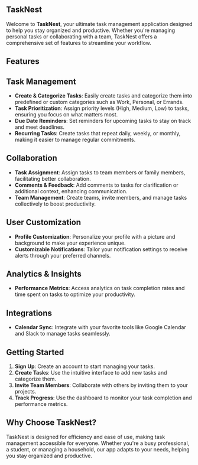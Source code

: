 ## TaskNest

Welcome to **TaskNest**, your ultimate task management application designed to help you stay organized and productive. Whether you're managing personal tasks or collaborating with a team, TaskNest offers a comprehensive set of features to streamline your workflow.

## Features

## Task Management

- **Create & Categorize Tasks**: Easily create tasks and categorize them into predefined or custom categories such as Work, Personal, or Errands.
- **Task Prioritization**: Assign priority levels (High, Medium, Low) to tasks, ensuring you focus on what matters most.
- **Due Date Reminders**: Set reminders for upcoming tasks to stay on track and meet deadlines.
- **Recurring Tasks**: Create tasks that repeat daily, weekly, or monthly, making it easier to manage regular commitments.

## Collaboration

- **Task Assignment**: Assign tasks to team members or family members, facilitating better collaboration.
- **Comments & Feedback**: Add comments to tasks for clarification or additional context, enhancing communication.
- **Team Management**: Create teams, invite members, and manage tasks collectively to boost productivity.

## User Customization

- **Profile Customization**: Personalize your profile with a picture and background to make your experience unique.
- **Customizable Notifications**: Tailor your notification settings to receive alerts through your preferred channels.

## Analytics & Insights

- **Performance Metrics**: Access analytics on task completion rates and time spent on tasks to optimize your productivity.

## Integrations

- **Calendar Sync**: Integrate with your favorite tools like Google Calendar and Slack to manage tasks seamlessly.

## Getting Started

1.  **Sign Up**: Create an account to start managing your tasks.
2.  **Create Tasks**: Use the intuitive interface to add new tasks and categorize them.
3.  **Invite Team Members**: Collaborate with others by inviting them to your projects.
4.  **Track Progress**: Use the dashboard to monitor your task completion and performance metrics.

## Why Choose TaskNest?

TaskNest is designed for efficiency and ease of use, making task management accessible for everyone. Whether you're a busy professional, a student, or managing a household, our app adapts to your needs, helping you stay organized and productive.
